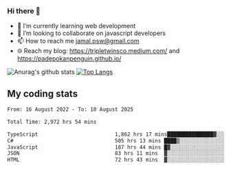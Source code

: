 ### Hi there 👋

<!--
**padepokanpenguin/padepokanpenguin** is a ✨ _special_ ✨ repository because its `README.md` (this file) appears on your GitHub profile.
-->

- 🌱 I’m currently learning  web development
- 👯 I’m looking to collaborate on javascript developers
- 📫 How to reach me jamal.psw@gmail.com
- 🌐 Reach my blog:
   https://tripletwinsco.medium.com/ and
   https://padepokanpenguin.github.io/

![Anurag's github stats](https://github-readme-stats.vercel.app/api?username=padepokanpenguin&count_private=true&disable_animations=false&show_icons=true&theme=default)
[![Top Langs](https://github-readme-stats.vercel.app/api/top-langs/?username=padepokanpenguin&theme=default&layout=compact)](https://github.com/padepokanpenguin)

## My coding stats

<!--START_SECTION:waka-->

```txt
From: 16 August 2022 - To: 10 August 2025

Total Time: 2,972 hrs 54 mins

TypeScript                         1,862 hrs 17 mins███████████████▓░░░░░░░░░   62.64 %
C#                                 505 hrs 13 mins ████▒░░░░░░░░░░░░░░░░░░░░   16.99 %
JavaScript                         187 hrs 44 mins █▓░░░░░░░░░░░░░░░░░░░░░░░   06.32 %
JSON                               83 hrs 11 mins  ▓░░░░░░░░░░░░░░░░░░░░░░░░   02.80 %
HTML                               72 hrs 43 mins  ▓░░░░░░░░░░░░░░░░░░░░░░░░   02.45 %
```

<!--END_SECTION:waka-->


